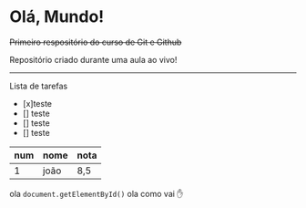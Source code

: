 # Olá, Mundo!
 ~~Primeiro respositório do curso de Git e Github~~


Repositório criado durante uma aula ao vivo!
***

Lista de tarefas
- [x]teste 
- [] teste
- [] teste 
- [] teste 

num | nome | nota
---|---|---
1 | joão | 8,5

ola `document.getElementById()` 
ola como vai :hand:
